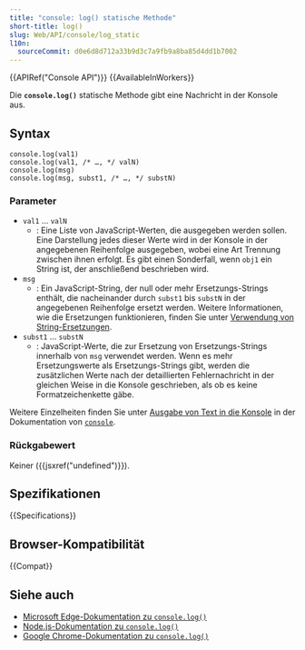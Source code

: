 ```yaml
---
title: "console: log() statische Methode"
short-title: log()
slug: Web/API/console/log_static
l10n:
  sourceCommit: d0e6d8d712a33b9d3c7a9fb9a8ba85d4dd1b7002
---
```


{{APIRef("Console API")}} {{AvailableInWorkers}}

Die **`console.log()`** statische Methode gibt eine Nachricht in der Konsole aus.

## Syntax

```js-nolint
console.log(val1)
console.log(val1, /* …, */ valN)
console.log(msg)
console.log(msg, subst1, /* …, */ substN)
```

### Parameter

- `val1` … `valN`
  - : Eine Liste von JavaScript-Werten, die ausgegeben werden sollen. Eine Darstellung jedes dieser Werte wird in der Konsole in der angegebenen Reihenfolge ausgegeben, wobei eine Art Trennung zwischen ihnen erfolgt. Es gibt einen Sonderfall, wenn `obj1` ein String ist, der anschließend beschrieben wird.
- `msg`
  - : Ein JavaScript-String, der null oder mehr Ersetzungs-Strings enthält, die nacheinander durch `subst1` bis `substN` in der angegebenen Reihenfolge ersetzt werden. Weitere Informationen, wie die Ersetzungen funktionieren, finden Sie unter [Verwendung von String-Ersetzungen](/de/docs/Web/API/console#using_string_substitutions).
- `subst1` … `substN`
  - : JavaScript-Werte, die zur Ersetzung von Ersetzungs-Strings innerhalb von `msg` verwendet werden. Wenn es mehr Ersetzungswerte als Ersetzungs-Strings gibt, werden die zusätzlichen Werte nach der detaillierten Fehlernachricht in der gleichen Weise in die Konsole geschrieben, als ob es keine Formatzeichenkette gäbe.

Weitere Einzelheiten finden Sie unter [Ausgabe von Text in die Konsole](/de/docs/Web/API/console#outputting_text_to_the_console) in der Dokumentation von [`console`](/de/docs/Web/API/Console).

### Rückgabewert

Keiner ({{jsxref("undefined")}}).

## Spezifikationen

{{Specifications}}

## Browser-Kompatibilität

{{Compat}}

## Siehe auch

- [Microsoft Edge-Dokumentation zu `console.log()`](https://learn.microsoft.com/en-us/microsoft-edge/devtools-guide-chromium/console/api#log)
- [Node.js-Dokumentation zu `console.log()`](https://nodejs.org/docs/latest/api/console.html#consolelogdata-args)
- [Google Chrome-Dokumentation zu `console.log()`](https://developer.chrome.com/docs/devtools/console/api/#log)
